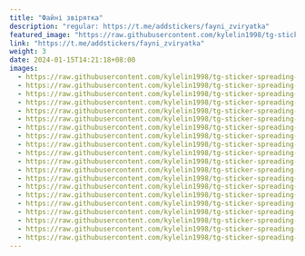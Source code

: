 ```yaml
---
title: "Файні звірятка"
description: "regular: https://t.me/addstickers/fayni_zviryatka"
featured_image: "https://raw.githubusercontent.com/kylelin1998/tg-sticker-spreading-worldwide-images/main/img/97b17a41-ffa2-4e0a-873d-f5d20239717c.jpg"
link: "https://t.me/addstickers/fayni_zviryatka"
weight: 3
date: 2024-01-15T14:21:18+08:00
images:
  - https://raw.githubusercontent.com/kylelin1998/tg-sticker-spreading-worldwide-images/main/img/97b17a41-ffa2-4e0a-873d-f5d20239717c.jpg
  - https://raw.githubusercontent.com/kylelin1998/tg-sticker-spreading-worldwide-images/main/img/87c6084b-5adc-4142-8f68-adac0b79fcaf.jpg
  - https://raw.githubusercontent.com/kylelin1998/tg-sticker-spreading-worldwide-images/main/img/b8f7cffc-d985-46d9-b0dc-c27dd4bcedc0.jpg
  - https://raw.githubusercontent.com/kylelin1998/tg-sticker-spreading-worldwide-images/main/img/7a53971e-7305-4ac0-ba40-859142d5840c.jpg
  - https://raw.githubusercontent.com/kylelin1998/tg-sticker-spreading-worldwide-images/main/img/5facee1c-f0a2-4456-8388-6500dbaa2e6c.jpg
  - https://raw.githubusercontent.com/kylelin1998/tg-sticker-spreading-worldwide-images/main/img/23d1ca98-8db8-4fce-a465-80ba4caae84e.jpg
  - https://raw.githubusercontent.com/kylelin1998/tg-sticker-spreading-worldwide-images/main/img/ea29f0b6-ea4c-46ad-818a-85858f64af6f.jpg
  - https://raw.githubusercontent.com/kylelin1998/tg-sticker-spreading-worldwide-images/main/img/79f47074-1663-44dd-9ea2-98150e1550b0.jpg
  - https://raw.githubusercontent.com/kylelin1998/tg-sticker-spreading-worldwide-images/main/img/43b6ff5e-f304-4444-9999-8fbf5db8bc78.jpg
  - https://raw.githubusercontent.com/kylelin1998/tg-sticker-spreading-worldwide-images/main/img/bc9cc92a-31fb-4cab-8c96-0b0deb025443.jpg
  - https://raw.githubusercontent.com/kylelin1998/tg-sticker-spreading-worldwide-images/main/img/ee5d5f08-cc1d-4345-ad84-a36dff7d5c90.jpg
  - https://raw.githubusercontent.com/kylelin1998/tg-sticker-spreading-worldwide-images/main/img/894a4626-9591-4bc7-a230-90ed8834fb95.jpg
  - https://raw.githubusercontent.com/kylelin1998/tg-sticker-spreading-worldwide-images/main/img/02ca4c53-8ae0-4698-b9a6-ba657f27f236.jpg
  - https://raw.githubusercontent.com/kylelin1998/tg-sticker-spreading-worldwide-images/main/img/e40eec1a-6e15-48ef-89f3-031f66d953d2.jpg
  - https://raw.githubusercontent.com/kylelin1998/tg-sticker-spreading-worldwide-images/main/img/0f241ecd-72b6-499a-b5c7-409b48f21f39.jpg
  - https://raw.githubusercontent.com/kylelin1998/tg-sticker-spreading-worldwide-images/main/img/9ba8af4c-bafb-4c24-abc5-686801aa3c85.jpg
  - https://raw.githubusercontent.com/kylelin1998/tg-sticker-spreading-worldwide-images/main/img/5ed612cc-3396-41b2-a519-964c56b9284c.jpg
  - https://raw.githubusercontent.com/kylelin1998/tg-sticker-spreading-worldwide-images/main/img/100dcb8d-14a0-4596-9070-adeecbdcd07b.jpg
  - https://raw.githubusercontent.com/kylelin1998/tg-sticker-spreading-worldwide-images/main/img/a36ae765-3a10-4d43-b656-793406d7cbb1.jpg
  - https://raw.githubusercontent.com/kylelin1998/tg-sticker-spreading-worldwide-images/main/img/8ef13157-7c13-4d2c-a14a-ada20f98b51e.jpg
---
```

